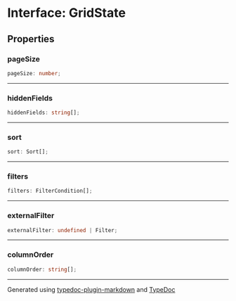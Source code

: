 # Interface: GridState

## Properties

### pageSize

```ts
pageSize: number;
```

***

### hiddenFields

```ts
hiddenFields: string[];
```

***

### sort

```ts
sort: Sort[];
```

***

### filters

```ts
filters: FilterCondition[];
```

***

### externalFilter

```ts
externalFilter: undefined | Filter;
```

***

### columnOrder

```ts
columnOrder: string[];
```

***

Generated using [typedoc-plugin-markdown](https://www.npmjs.com/package/typedoc-plugin-markdown) and [TypeDoc](https://typedoc.org/)
